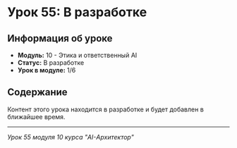 # Урок 55: В разработке

## Информация об уроке
- **Модуль:** 10 - Этика и ответственный AI
- **Статус:** В разработке
- **Урок в модуле:** 1/6

## Содержание
Контент этого урока находится в разработке и будет добавлен в ближайшее время.

---
*Урок 55 модуля 10 курса "AI-Архитектор"*
